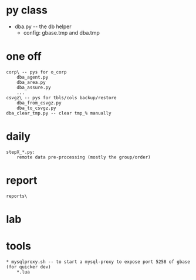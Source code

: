 # py class

* dba.py -- the db helper 
    * config: gbase.tmp and dba.tmp

# one off

```
corp\ -- pys for o_corp
    dba_agent.py
    dba_area.py
    dba_assure.py
    ...
csvgz\ -- pys for tbls/cols backup/restore
    dba_from_csvgz.py
    dba_to_csvgz.py
dba_clear_tmp.py -- clear tmp_% manually
```

# daily

```
stepX_*.py:
    remote data pre-processing (mostly the group/order)
```

# report

```
reports\
```


# lab

# tools

```
* mysqlproxy.sh -- to start a mysql-proxy to expose port 5258 of gbase (for quicker dev)
    *.lua
```


